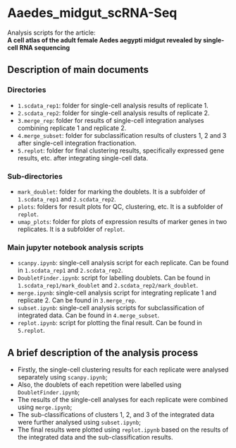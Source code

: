# Aaedes_midgut_scRNA-Seq

Analysis scripts for the article:<br>
**A cell atlas of the adult female Aedes aegypti midgut revealed by single-cell RNA sequencing**

## Description of main documents

### Directories
- `1.scdata_rep1`: folder for single-cell analysis results of replicate 1.
- `2.scdata_rep2`: folder for single-cell analysis results of replicate 2.
- `3.merge_rep`: folder for results of single-cell integration analyses combining replicate 1 and replicate 2.
- `4.merge_subset`: folder for subclassification results of clusters 1, 2 and 3 after single-cell integration fractionation.
- `5.replot`: folder for final clustering results, specifically expressed gene results, etc. after integrating single-cell data.

### Sub-directories
- `mark_doublet`: folder for marking the doublets. It is a subfolder of `1.scdata_rep1` and `2.scdata_rep2`.
- `plots`: folders for result plots for QC, clustering, etc. It is a subfolder of `replot`.
- `umap_plots`: folder for plots of expression results of marker genes in two replicates. It is a subfolder of `replot`.

### Main jupyter notebook analysis scripts
- `scanpy.ipynb`: single-cell analysis script for each replicate. Can be found in `1.scdata_rep1` and `2.scdata_rep2`.
- `DoubletFinder.ipynb`: script for labelling doublets. Can be found in `1.scdata_rep1/mark_doublet` and `2.scdata_rep2/mark_doublet`.
- `merge.ipynb`: single-cell analysis script for integrating replicate 1 and replicate 2. Can be found in `3.merge_rep`.
- `subset.ipynb`: single-cell analysis scripts for subclassification of integrated data. Can be found in `4.merge_subset`.
- `replot.ipynb`: script for plotting the final result. Can be found in `5.replot`.

## A brief description of the analysis process
- Firstly, the single-cell clustering results for each replicate were analysed separately using `scanpy.ipynb`;
- Also, the doublets of each repetition were labelled using `DoubletFinder.ipynb`;
- The results of the single-cell analyses for each replicate were combined using `merge.ipynb`;
- The sub-classifications of clusters 1, 2, and 3 of the integrated data were further analysed using `subset.ipynb`;
- The final results were plotted using `replot.ipynb` based on the results of the integrated data and the sub-classification results.
